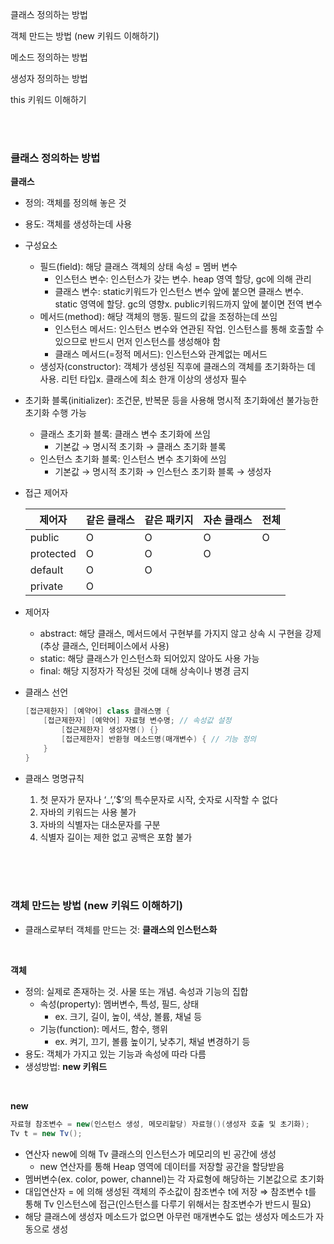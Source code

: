 클래스 정의하는 방법

객체 만드는 방법 (new 키워드 이해하기)

메소드 정의하는 방법

생성자 정의하는 방법

this 키워드 이해하기

<br><br>

### 클래스 정의하는 방법

**클래스**

- 정의: 객체를 정의해 놓은 것
- 용도: 객체를 생성하는데 사용
- 구성요소
    - 필드(field): 해당 클래스 객체의 상태 속성 = 멤버 변수
        - 인스턴스 변수: 인스턴스가 갖는 변수. heap 영역 할당, gc에 의해 관리
        - 클래스 변수: static키워드가 인스턴스 변수 앞에 붙으면 클래스 변수. static 영역에 할당. gc의 영향x. public키워드까지 앞에 붙이면 전역 변수
    - 메서드(method): 해당 객체의 행동. 필드의 값을 조정하는데 쓰임
        - 인스턴스 메서드: 인스턴스 변수와 연관된 작업. 인스턴스를 통해 호출할 수 있으므로 반드시 먼저 인스턴스를 생성해야 함
        - 클래스 메서드(=정적 메서드): 인스턴스와 관계없는 메서드
    - 생성자(constructor): 객체가 생성된 직후에 클래스의 객체를 초기화하는 데 사용. 리턴 타입x. 클래스에 최소 한개 이상의 생성자 필수

- 초기화 블록(initializer): 조건문, 반복문 등을 사용해 명시적 초기화에선 불가능한 초기화 수행 가능
    - 클래스 초기화 블록: 클래스 변수 초기화에 쓰임
        - 기본값 → 명시적 초기화 → 클래스 초기화 블록
    - 인스턴스 초기화 블록: 인스턴스 변수 초기화에 쓰임
        - 기본값 → 명시적 초기화 → 인스턴스 초기화 블록 → 생성자

- 접근 제어자
    
    
    | 제어자 | 같은 클래스 | 같은 패키지 | 자손 클래스 | 전체 |
    | --- | --- | --- | --- | --- |
    | public | O | O | O | O |
    | protected | O | O | O |  |
    | default | O | O |  |  |
    | private | O |  |  |  |
    
- 제어자
    - abstract: 해당 클래스, 메서드에서 구현부를 가지지 않고 상속 시 구현을 강제(추상 클래스, 인터페이스에서 사용)
    - static: 해당 클래스가 인스턴스화 되어있지 않아도 사용 가능
    - final: 해당 지정자가 작성된 것에 대해 상속이나 병경 금지

- 클래스 선언
    
    ```java
    [접근제한자] [예약어] class 클래스명 {
        [접근제한자] [예약어] 자료형 변수명; // 속성값 설정
            [접근제한자] 생성자명() {}
            [접근제한자] 반환형 메소드명(매개변수) { // 기능 정의
        }
    }
    ```
    

- 클래스 명명규칙
    1. 첫 문자가 문자나 ‘_’,’$’의 특수문자로 시작, 숫자로 시작할 수 없다
    2. 자바의 키워드는 사용 불가
    3. 자바의 식별자는 대소문자를 구분
    4. 식별자 길이는 제한 없고 공백은 포함 불가


<br><br><br>



### 객체 만드는 방법 (new 키워드 이해하기)

- 클래스로부터 객체를 만드는 것: **클래스의 인스턴스화**

<br>


**객체**

- 정의: 실제로 존재하는 것. 사물 또는 개념. 속성과 기능의 집합
    - 속성(property): 멤버변수, 특성, 필드, 상태
        - ex. 크기, 길이, 높이, 색상, 볼륨, 채널 등
    - 기능(function): 메서드, 함수, 행위
        - ex. 켜기, 끄기, 볼륨 높이기, 낮추기, 채널 변경하기 등
- 용도: 객체가 가지고 있는 기능과 속성에 따라 다름
- 생성방법: **new 키워드**

<br>


**new**

```java
자료형 참조변수 = new(인스턴스 생성, 메모리할당) 자료형()(생성자 호출 및 초기화);
Tv t = new Tv();
```

- 연산자 new에 의해 Tv 클래스의 인스턴스가 메모리의 빈 공간에 생성
    - new 연산자를 통해 Heap 영역에 데이터를 저장할 공간을 할당받음
- 멤버변수(ex. color, power, channel)는 각 자료형에 해당하는 기본값으로 초기화
- 대입연산자 = 에 의해 생성된 객체의 주소값이 참조변수 t에 저장 ⇒ 참조변수 t를 통해 Tv 인스턴스에 접근(인스턴스를 다루기 위해서는 참조변수가 반드시 필요)
- 해당 클래스에 생성자 메소드가 없으면 아무런 매개변수도 없는 생성자 메소드가 자동으로 생성

